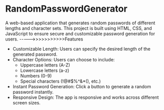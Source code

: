 # RandomPasswordGenerator
A web-based application that generates random passwords of different lengths and character sets. This project is built using HTML, CSS, and JavaScript to ensure secure and customizable password generation for users.
----->>>>>>>>>>>Features

- Customizable Length: Users can specify the desired length of the generated password.
- Character Options: Users can choose to include:
  - Uppercase letters (A-Z)
  - Lowercase letters (a-z)
  - Numbers (0-9)
  - Special characters (!@#$%^&*(), etc.)
- Instant Password Generation: Click a button to generate a random password instantly.
- Responsive Design: The app is responsive and works across different screen sizes.
